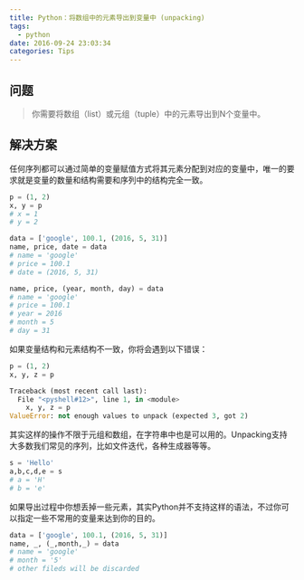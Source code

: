 ```yaml
---
title: Python：将数组中的元素导出到变量中 (unpacking)
tags:
  - python
date: 2016-09-24 23:03:34
categories: Tips
---
```

## 问题
> 你需要将数组（list）或元组（tuple）中的元素导出到N个变量中。

## 解决方案
任何序列都可以通过简单的变量赋值方式将其元素分配到对应的变量中，唯一的要求就是变量的数量和结构需要和序列中的结构完全一致。

```python
p = (1, 2)
x, y = p
# x = 1
# y = 2

data = ['google', 100.1, (2016, 5, 31)]
name, price, date = data
# name = 'google'
# price = 100.1
# date = (2016, 5, 31)

name, price, (year, month, day) = data
# name = 'google'
# price = 100.1
# year = 2016
# month = 5
# day = 31
```

如果变量结构和元素结构不一致，你将会遇到以下错误：

```python
p = (1, 2)
x, y, z = p

Traceback (most recent call last):
  File "<pyshell#12>", line 1, in <module>
    x, y, z = p
ValueError: not enough values to unpack (expected 3, got 2)
```

其实这样的操作不限于元组和数组，在字符串中也是可以用的。Unpacking支持大多数我们常见的序列，比如文件迭代，各种生成器等等。

```python
s = 'Hello'
a,b,c,d,e = s
# a = 'H'
# b = 'e'
```
如果导出过程中你想丢掉一些元素，其实Python并不支持这样的语法，不过你可以指定一些不常用的变量来达到你的目的。

```python
data = ['google', 100.1, (2016, 5, 31)]
name, _, (_,month,_) = data
# name = 'google'
# month = '5'
# other fileds will be discarded
```
